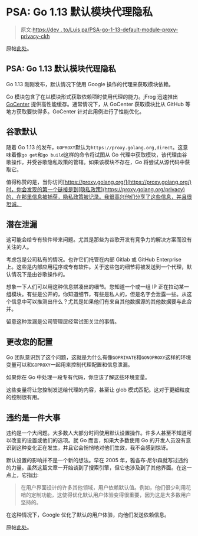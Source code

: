 # PSA: Go 1.13 默认模块代理隐私

> 原文:[https://dev . to/Luis pa/PSA-go-1-13-default-module-proxy-privacy-ckh](https://dev.to/luispa/psa-go-1-13-default-module-proxy-privacy-ckh)

原帖[此处](https://codeengineered.com/blog/2019/go-mod-proxy-psa/)。

## [](#psa-go-113-default-module-proxy-privacy)PSA: Go 1.13 默认模块代理隐私

Go 1.13 刚刚发布，默认情况下使用 Google 操作的代理来获取模块依赖。

Go 模块包含了在以模块形式获取依赖项时使用代理的能力。jFrog 迅速推出 [GoCenter](https://gocenter.io/) 提供高性能缓存。通常情况下，从 GoCenter 获取模块比从 GitHub 等地方获取要快得多。GoCenter 针对此用例进行了性能优化。

## [](#google-by-default)谷歌默认

随着 Go 1.13 的发布，`GOPROXY`默认为`https://proxy.golang.org,direct`。这意味着像`go get`和`go build`这样的命令将试图从 Go 代理中获取模块，该代理由谷歌操作，并受谷歌隐私政策的管辖。如果该模块不存在，Go 将尝试从源代码中获取它。

值得称赞的是，当你访问[https://proxy.golang.org/](https://proxy.golang.org/)时，你会发现的第一个链接是到[隐私政策](https://proxy.golang.org/privacy)的，在那里信息被捕获，隐私政策被记录。我很高兴他们分享了这些信息，并且很坦诚。

## [](#potential-leakage)潜在泄漏

这可能会给专有软件带来问题。尤其是那些为谷歌开发有竞争力的解决方案而没有关注的人。

考虑包是公司私有的情况。也许它们托管在内部 Gitlab 或 GitHub Enterprise 上。这些是内部应用程序或专有软件。关于这些包的细节将被发送到一个代理，默认情况下是由谷歌操作的。

想象一下人们可以用这种信息拼凑出的细节。您知道一个或一组 IP 正在拉动某一组模块。有些是公开的，你知道细节，有些是私人的，但是名字会泄露一些。从这个信息中可以推测出什么？尤其是如果他们有来自其他数据源的其他数据要与此合并。

留意这种泄漏是公司管理层经常试图关注的事情。

## [](#changing-your-configuration)更改您的配置

Go 团队意识到了这个问题，这就是为什么有像`GOPRIVATE`和`GONOPROXY`这样的环境变量可以和`GOPROXY`一起用来控制代理配置和信息泄漏。

如果你在 Go 中处理一段专有代码，你应该了解这些环境变量。

这些变量将让您控制发送给代理的内容，甚至让 glob 模式匹配。这对于更细粒度的控制很有用。

## [](#defaults-are-a-big-deal)违约是一件大事

违约是一个大问题。大多数人大部分时间使用默认设置操作。许多人甚至不知道可以改变的设置或他们的选项。就 Go 而言，如果大多数使用 Go 的开发人员没有意识到这种变化正在发生，并且它会悄悄地对他们生效，我不会感到惊讶。

默认设置的影响并不是一个新的想法。早在 2005 年，雅各布·尼尔森就写过违约的力量。虽然这篇文章一开始谈到了搜索引擎，但它也涉及到了其他界面。在这一点上，它指出:

> 在用户界面设计的许多其他领域，用户依赖默认值。例如，他们很少利用花哨的定制功能，这使得优化默认用户体验变得很重要，因为这是大多数用户坚持的。

在这种情况下，Google 优化了默认的用户体验，向他们发送依赖信息。

原帖[此处](https://codeengineered.com/blog/2019/go-mod-proxy-psa/)。